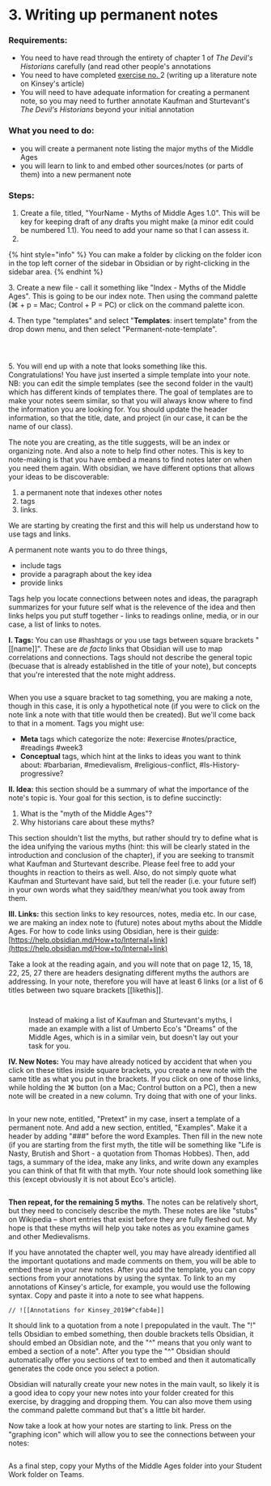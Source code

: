 # 3. Writing up permanent notes

### Requirements:

* You need to have read through the entirety of chapter 1 of _The Devil's Historians_ carefully (and read other people's annotations
* You need to have completed [exercise no. ](2.-introduction-to-perusall-1.md)2 (writing up a literature note on Kinsey's article)
* You will need to have adequate information for creating a permanent note, so you may need to further annotate Kaufman and Sturtevant's _The Devil's Historians_ beyond your initial annotation

### What you need to do:

* you will create a permanent note listing the major myths of the Middle Ages
* you will learn to link to and embed other sources/notes (or parts of them) into a new permanent note

### Steps:

1. Create a file, titled, "YourName - Myths of Middle Ages 1.0". This will be key for keeping draft of any drafts you might make (a minor edit could be numbered 1.1). You need to add your name so that I can assess it.&#x20;
2.

{% hint style="info" %}
You can make a folder by clicking on the folder icon in the top left corner of the sidebar in Obsidian or by right-clicking in the sidebar area.&#x20;
{% endhint %}

3\. Create a new file - call it something like "Index - Myths of the Middle Ages". This is going to be our index note. Then using the command palette (⌘ + p = Mac; Control + P = PC) or click on the command palette icon.&#x20;

4\. Then type "templates" and select "**Templates**: insert template" from the drop down menu, and then select "Permanent-note-template".

<div>

<figure><img src="../../.gitbook/assets/Screen Shot 2022-09-20 at 2.08.06 PM.png" alt=""><figcaption></figcaption></figure>

 

<figure><img src="../../.gitbook/assets/Screen Shot 2022-09-20 at 2.09.27 PM.png" alt=""><figcaption></figcaption></figure>

</div>

<figure><img src="../../.gitbook/assets/Screen Shot 2022-09-20 at 1.56.23 PM (1).png" alt=""><figcaption></figcaption></figure>

5\. You will end up with a note that looks something like this. Congratulations! You have just inserted a simple template into your note. NB: you can edit the simple templates (see the second folder in the vault) which has different kinds of templates there. The goal of templates are to make your notes seem similar, so that you will always know where to find the information you are looking for. You should update the header information, so that the title, date, and project (in our case, it can be the name of our class).&#x20;

The note you are creating, as the title suggests, will be an index or organizing note. And also a note to help find other notes. This is key to note-making is that you have embed a means to find notes later on when you need them again. With obsidian, we have different options that allows your ideas to be discoverable:

1. a permanent note that indexes other notes
2. tags
3. links.&#x20;

We are starting by creating the first and this will help us understand how to use tags and links.&#x20;

A permanent note wants you to do three things,&#x20;

* include tags
* provide a paragraph about the key idea
* provide links

Tags help you locate connections between notes and ideas, the paragraph summarizes for your future self what is the relevence of the idea and then links helps you put stuff together - links to readings online, media, or in our case, a list of links to notes.&#x20;

**I. Tags:** You can use #hashtags or you use tags between square brackets "\[\[name]]". These are _de facto_ links that Obsidian will use to map correlations and connections. Tags should not describe the general topic (becuase that is already established in the title of your note), but concepts that you're interested that the note might address.&#x20;

<figure><img src="../../.gitbook/assets/Screen Shot 2022-09-20 at 2.33.05 PM.png" alt=""><figcaption></figcaption></figure>

When you use a square bracket to tag something, you are making a note, though in this case, it is only a hypothetical note (if you were to click on the note link a note with that title would then be created). But we'll come back to that in a moment. Tags you might use:

* **Meta** tags which categorize the note: #exercise #notes/practice, #readings #week3
* **Conceptual** tags, which hint at the links to ideas you want to think about: #barbarian, #medievalism, #religious-conflict, #Is-History-progressive?

**II. Idea:** this section should be a summary of what the importance of the note's topic is. Your goal for this section, is to define succinctly:

1. What is the "myth of the Middle Ages"?
2. Why historians care about these myths?

This section shouldn't list the myths, but rather should try to define what is the idea unifying the various myths (hint: this will be clearly stated in the introduction and conclusion of the chapter), if you are seeking to transmit what Kaufman and Sturtevant describe. Please feel free to add your thoughts in reaction to theirs as well. Also, do not simply quote what Kaufman and Sturtevant have said, but tell the reader (i.e. your future self) in your own words what they said/they mean/what you took away from them.&#x20;

**III. Links:** this section links to key resources, notes, media etc. In our case, we are making an index note to (future) notes about myths about the Middle Ages. For how to code links using Obsidian, here is their [guide](https://help.obsidian.md/How+to/Internal+link): [https://help.obsidian.md/How+to/Internal+link](https://help.obsidian.md/How+to/Internal+link)

Take a look at the reading again, and you will note that on page 12, 15, 18, 22, 25, 27 there are headers designating different myths the authors are addressing. In your note, therefore you will have at least 6 links (or a list of 6 titles between two square brackets \[\[likethis]].

<div>

<figure><img src="../../.gitbook/assets/Screen Shot 2022-09-20 at 4.28.31 PM.png" alt=""><figcaption></figcaption></figure>

 

<figure><img src="../../.gitbook/assets/Screen Shot 2022-09-20 at 4.28.14 PM.png" alt=""><figcaption><p>Instead of making a list of Kaufman and Sturtevant's myths, I made an example with a list of Umberto Eco's "Dreams" of the Middle Ages, which is in a similar vein, but doesn't lay out your task for you. </p></figcaption></figure>

</div>

**IV. New Notes:** You may have already noticed by accident that when you click on these titles inside square brackets, you create a new note with the same title as what you put in the brackets. If you click on one of those links, while holding the ⌘ button (on a Mac; Control button on a PC), then a new note will be created in a new column. Try doing that with one of your links.&#x20;

<figure><img src="../../.gitbook/assets/Screen Shot 2022-09-20 at 4.45.09 PM.png" alt=""><figcaption></figcaption></figure>

In your new note, entitled, "Pretext" in my case, insert a template of a permanent note. And add a new section, entitled, "Examples". Make it a header by adding "###" before the word Examples. Then fill in the new note (if you are starting from the first myth, the title will be something like "Life is Nasty, Brutish and Short - a quotation from Thomas Hobbes). Then, add tags, a summary of the idea, make any links, and write down any examples you can think of that fit with that myth. Your note should look something like this (except obviously it is not about Eco's article).&#x20;

<figure><img src="../../.gitbook/assets/Screen Shot 2022-09-20 at 5.23.57 PM.png" alt=""><figcaption></figcaption></figure>

**Then repeat, for the remaining 5 myths**. The notes can be relatively short, but they need to concisely describe the myth. These notes are like "stubs" on Wikipedia – short entries that exist before they are fully fleshed out. My hope is that these myths will help you take notes as you examine games and other Medievalisms.&#x20;

If you have annotated the chapter well, you may have already identified all the important quotations and made comments on them, you will be able to embed these in your new notes. After you add the template, you can copy sections from your annotations by using the syntax. To link to an my annotations of Kinsey's article, for example, you would use the following syntax. Copy and paste it into a note to see what happens.&#x20;

```
// ![[Annotations for Kinsey_2019#^cfab4e]]
```

It should link to a quotation from a note I prepopulated in the vault. The "!" tells Obsidian to embed something, then double brackets tells Obsidian, it should embed an Obsidian note, and the "^" means that you only want to embed a section of a note". After you type the "^"  Obsidian should automatically offer you sections of text to embed and then it automatically generates the code once you select a potion.&#x20;

Obsidian will naturally create your new notes in the main vault, so likely it is a good idea to copy your new notes into your folder created for this exercise, by dragging and dropping them. You can also move them using the command palette command but that's a little bit harder.&#x20;

Now take a look at how your notes are starting to link. Press on the "graphing icon" which will allow you to see the connections between your notes:

<figure><img src="../../.gitbook/assets/Screen Shot 2022-09-20 at 5.21.05 PM.png" alt=""><figcaption></figcaption></figure>

As a final step, copy your Myths of the Middle Ages folder into your Student Work folder on Teams.
